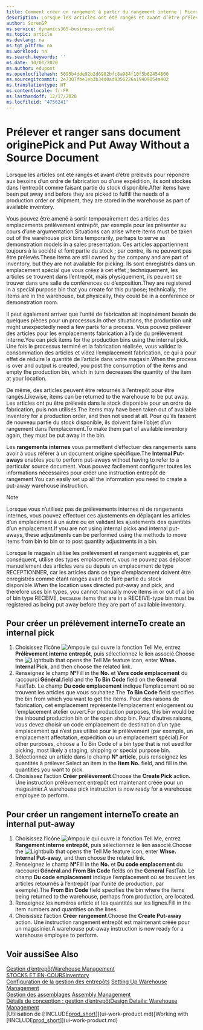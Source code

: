 ```yaml
---
title: Comment créer un rangement à partir du rangement interne | Microsoft Docs
description: Lorsque les articles ont été rangés et avant d’être prélevés pour répondre aux besoins d’un ordre de fabrication ou d’une expédition, ils sont stockés dans l’entrepôt comme faisant partie du stock disponible.
author: SorenGP
ms.service: dynamics365-business-central
ms.topic: article
ms.devlang: na
ms.tgt_pltfrm: na
ms.workload: na
ms.search.keywords: ''
ms.date: 10/01/2020
ms.author: edupont
ms.openlocfilehash: 5095b4dde92b2d6982bfc8a984f10f5b62454800
ms.sourcegitcommit: 2e7307fbe1eb3b34d0ad9356226a19409054a402
ms.translationtype: HT
ms.contentlocale: fr-FR
ms.lasthandoff: 12/17/2020
ms.locfileid: "4756241"
---
```

# <a name="pick-and-put-away-without-a-source-document"></a><span data-ttu-id="5147d-103">Prélever et ranger sans document origine</span><span class="sxs-lookup"><span data-stu-id="5147d-103">Pick and Put Away Without a Source Document</span></span>
<span data-ttu-id="5147d-104">Lorsque les articles ont été rangés et avant d’être prélevés pour répondre aux besoins d’un ordre de fabrication ou d’une expédition, ils sont stockés dans l’entrepôt comme faisant partie du stock disponible.</span><span class="sxs-lookup"><span data-stu-id="5147d-104">After items have been put away and before they are picked to fulfill the needs of a production order or shipment, they are stored in the warehouse as part of available inventory.</span></span>  

<span data-ttu-id="5147d-105">Vous pouvez être amené à sortir temporairement des articles des emplacements prélèvement entrepôt, par exemple pour les présenter au cours d’une argumentation.</span><span class="sxs-lookup"><span data-stu-id="5147d-105">Situations can arise where items must be taken out of the warehouse pick bins temporarily, perhaps to serve as demonstration models in a sales presentation.</span></span> <span data-ttu-id="5147d-106">Ces articles appartiennent toujours à la société et font partie du stock ; par contre, ils ne peuvent pas être prélevés.</span><span class="sxs-lookup"><span data-stu-id="5147d-106">These items are still owned by the company and are part of inventory, but they are not available for picking.</span></span> <span data-ttu-id="5147d-107">Ils sont enregistrés dans un emplacement spécial que vous créez à cet effet ; techniquement, les articles se trouvent dans l’entrepôt, mais physiquement, ils peuvent se trouver dans une salle de conférences ou d’exposition.</span><span class="sxs-lookup"><span data-stu-id="5147d-107">They are registered in a special purpose bin that you create for this purpose; technically, the items are in the warehouse, but physically, they could be in a conference or demonstration room.</span></span>  

<span data-ttu-id="5147d-108">Il peut également arriver que l’unité de fabrication ait inopinément besoin de quelques pièces pour un processus.</span><span class="sxs-lookup"><span data-stu-id="5147d-108">In other situations, the production unit might unexpectedly need a few parts for a process.</span></span> <span data-ttu-id="5147d-109">Vous pouvez prélever des articles pour les emplacements fabrication à l’aide du prélèvement interne.</span><span class="sxs-lookup"><span data-stu-id="5147d-109">You can pick items for the production bins using the internal pick.</span></span> <span data-ttu-id="5147d-110">Une fois le processus terminé et la fabrication réalisée, vous validez la consommation des articles et videz l’emplacement fabrication, ce qui a pour effet de réduire la quantité de l’article dans votre magasin.</span><span class="sxs-lookup"><span data-stu-id="5147d-110">When the process is over and output is created, you post the consumption of the items and empty the production bin, which in turn decreases the quantity of the item at your location.</span></span>  

<span data-ttu-id="5147d-111">De même, des articles peuvent être retournés à l’entrepôt pour être rangés.</span><span class="sxs-lookup"><span data-stu-id="5147d-111">Likewise, items can be returned to the warehouse to be put away.</span></span> <span data-ttu-id="5147d-112">Les articles ont pu être prélevés dans le stock disponible pour un ordre de fabrication, puis non utilisés.</span><span class="sxs-lookup"><span data-stu-id="5147d-112">The items may have been taken out of available inventory for a production order, and then not used at all.</span></span> <span data-ttu-id="5147d-113">Pour qu’ils fassent de nouveau partie du stock disponible, ils doivent faire l’objet d’un rangement dans l’emplacement.</span><span class="sxs-lookup"><span data-stu-id="5147d-113">To make them part of available inventory again, they must be put away in the bin.</span></span>  

<span data-ttu-id="5147d-114">Les **rangements internes** vous permettent d’effectuer des rangements sans avoir à vous référer à un document origine spécifique.</span><span class="sxs-lookup"><span data-stu-id="5147d-114">The **Internal Put-aways** enables you to perform put-aways without having to refer to a particular source document.</span></span> <span data-ttu-id="5147d-115">Vous pouvez facilement configurer toutes les informations nécessaires pour créer une instruction entrepôt de rangement.</span><span class="sxs-lookup"><span data-stu-id="5147d-115">You can easily set up all the information you need to create a put-away warehouse instruction.</span></span>  

> [!NOTE]  
>  <span data-ttu-id="5147d-116">Lorsque vous n’utilisez pas de prélèvements internes ni de rangements internes, vous pouvez effectuer ces ajustements en déplaçant les articles d’un emplacement à un autre ou en validant les ajustements des quantités d’un emplacement.</span><span class="sxs-lookup"><span data-stu-id="5147d-116">If you are not using internal picks and internal put-aways, these adjustments can be performed using the methods to move items from bin to bin or to post quantity adjustments in a bin.</span></span>  
>   
>  <span data-ttu-id="5147d-117">Lorsque le magasin utilise les prélèvement et rangement suggérés et, par conséquent, utilise des types emplacement, vous ne pouvez pas déplacer manuellement des articles vers ou depuis un emplacement de type RECEPTIONNER, car les articles dans ce type d’emplacement doivent être enregistrés comme étant rangés avant de faire partie du stock disponible.</span><span class="sxs-lookup"><span data-stu-id="5147d-117">When the location uses directed put-away and pick, and therefore uses bin types, you cannot manually move items in or out of a bin of bin type RECEIVE, because items that are in a RECEIVE-type bin must be registered as being put away before they are part of available inventory.</span></span>  

## <a name="to-create-an-internal-pick"></a><span data-ttu-id="5147d-118">Pour créer un prélèvement interne</span><span class="sxs-lookup"><span data-stu-id="5147d-118">To create an internal pick</span></span>  
1.  <span data-ttu-id="5147d-119">Choisissez l’icône ![Ampoule qui ouvre la fonction Tell Me](media/ui-search/search_small.png "Dites-moi ce que vous voulez faire"), entrez **Prélèvement interne entrepôt**, puis sélectionnez le lien associé.</span><span class="sxs-lookup"><span data-stu-id="5147d-119">Choose the ![Lightbulb that opens the Tell Me feature](media/ui-search/search_small.png "Tell me what you want to do") icon, enter **Whse. Internal Pick**, and then choose the related link.</span></span>  
2.  <span data-ttu-id="5147d-120">Renseignez le champ **N°**</span><span class="sxs-lookup"><span data-stu-id="5147d-120">Fill in the **No.**</span></span> <span data-ttu-id="5147d-121">et **Vers code emplacement** du raccourci **Général**.</span><span class="sxs-lookup"><span data-stu-id="5147d-121">field and the **To Bin Code** field on the **General** FastTab.</span></span> <span data-ttu-id="5147d-122">Le champ **Du code emplacement** indique l’emplacement où se trouvent les articles que vous souhaitez.</span><span class="sxs-lookup"><span data-stu-id="5147d-122">The **To Bin Code** field specifies the bin from which you want to get the items.</span></span> <span data-ttu-id="5147d-123">Pour des raisons de fabrication, cet emplacement représente l’emplacement enlogement ou l’emplacement atelier ouvert.</span><span class="sxs-lookup"><span data-stu-id="5147d-123">For production purposes, this bin would be the inbound production bin or the open shop bin.</span></span> <span data-ttu-id="5147d-124">Pour d’autres raisons, vous devez choisir un code emplacement de destination d’un type emplacement qui n’est pas utilisé pour le prélèvement (par exemple, un emplacement affectation, expédition ou un emplacement spécial).</span><span class="sxs-lookup"><span data-stu-id="5147d-124">For other purposes, choose a To Bin Code of a bin type that is not used for picking, most likely a staging, shipping or special purpose bin.</span></span>  
3.  <span data-ttu-id="5147d-125">Sélectionnez un article dans le champ **N° article**, puis renseignez les quantités à prélever.</span><span class="sxs-lookup"><span data-stu-id="5147d-125">Select an item in the **Item No.** field, and fill in the quantities you want to pick.</span></span>  
4. <span data-ttu-id="5147d-126">Choisissez l’action **Créer prélèvement**.</span><span class="sxs-lookup"><span data-stu-id="5147d-126">Choose the **Create Pick** action.</span></span> <span data-ttu-id="5147d-127">Une instruction prélèvement entrepôt est maintenant créée pour un magasinier.</span><span class="sxs-lookup"><span data-stu-id="5147d-127">A warehouse pick instruction is now ready for a warehouse employee to perform.</span></span>  

## <a name="to-create-an-internal-put-away"></a><span data-ttu-id="5147d-128">Pour créer un rangement interne</span><span class="sxs-lookup"><span data-stu-id="5147d-128">To create an internal put-away</span></span>  
1.  <span data-ttu-id="5147d-129">Choisissez l’icône ![Ampoule qui ouvre la fonction Tell Me](media/ui-search/search_small.png "Dites-moi ce que vous voulez faire"), entrez **Rangement interne entrepôt**, puis sélectionnez le lien associé.</span><span class="sxs-lookup"><span data-stu-id="5147d-129">Choose the ![Lightbulb that opens the Tell Me feature](media/ui-search/search_small.png "Tell me what you want to do") icon, enter **Whse. Internal Put-away**, and then choose the related link.</span></span>  
2.  <span data-ttu-id="5147d-130">Renseignez le champ **N°**</span><span class="sxs-lookup"><span data-stu-id="5147d-130">Fill in the **No.**</span></span> <span data-ttu-id="5147d-131">et **Du code emplacement** du raccourci **Général**.</span><span class="sxs-lookup"><span data-stu-id="5147d-131">and **From Bin Code** fields on the **General** FastTab.</span></span> <span data-ttu-id="5147d-132">Le champ **Du code emplacement** indique l’emplacement où se trouvent les articles retournés à l’entrepôt (par l’unité de production, par exemple).</span><span class="sxs-lookup"><span data-stu-id="5147d-132">The **From Bin Code** field specifies the bin where the items being returned to the warehouse, perhaps from production, are located.</span></span>  
3.  <span data-ttu-id="5147d-133">Renseignez les numéros article et les quantités sur les lignes.</span><span class="sxs-lookup"><span data-stu-id="5147d-133">Fill in the item numbers and quantities on the lines.</span></span>  
4.  <span data-ttu-id="5147d-134">Choisissez l’action **Créer rangement**.</span><span class="sxs-lookup"><span data-stu-id="5147d-134">Choose the **Create Put-away** action.</span></span> <span data-ttu-id="5147d-135">Une instruction rangement entrepôt est maintenant créée pour un magasinier.</span><span class="sxs-lookup"><span data-stu-id="5147d-135">A warehouse put-away instruction is now ready for a warehouse employee to perform.</span></span>  

## <a name="see-also"></a><span data-ttu-id="5147d-136">Voir aussi</span><span class="sxs-lookup"><span data-stu-id="5147d-136">See Also</span></span>  
[<span data-ttu-id="5147d-137">Gestion d’entrepôt</span><span class="sxs-lookup"><span data-stu-id="5147d-137">Warehouse Management</span></span>](warehouse-manage-warehouse.md)  
[<span data-ttu-id="5147d-138">STOCKS ET EN-COURS</span><span class="sxs-lookup"><span data-stu-id="5147d-138">Inventory</span></span>](inventory-manage-inventory.md)  
<span data-ttu-id="5147d-139">[Configuration de la gestion des entrepôts](warehouse-setup-warehouse.md)   </span><span class="sxs-lookup"><span data-stu-id="5147d-139">[Setting Up Warehouse Management](warehouse-setup-warehouse.md)   </span></span>  
<span data-ttu-id="5147d-140">[Gestion des assemblages](assembly-assemble-items.md)  </span><span class="sxs-lookup"><span data-stu-id="5147d-140">[Assembly Management](assembly-assemble-items.md)  </span></span>  
[<span data-ttu-id="5147d-141">Détails de conception : gestion d’entrepôt</span><span class="sxs-lookup"><span data-stu-id="5147d-141">Design Details: Warehouse Management</span></span>](design-details-warehouse-management.md)  
<span data-ttu-id="5147d-142">[Utilisation de [!INCLUDE[prod_short](includes/prod_short.md)]](ui-work-product.md)</span><span class="sxs-lookup"><span data-stu-id="5147d-142">[Working with [!INCLUDE[prod_short](includes/prod_short.md)]](ui-work-product.md)</span></span>
